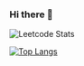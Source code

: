 ### Hi there 👋
![Leetcode Stats](https://leetcard.jacoblin.cool/guterfps?theme=unicorn)

[![Top Langs](https://github-readme-stats.vercel.app/api/top-langs/?username=Guterfps&layout=donut&exclude_repo=SnakeGame&size_weight=0.5&count_weight=0.5)](https://github.com/Guterfps/github-readme-stats)

<!--
**Guterfps/Guterfps** is a ✨ _special_ ✨ repository because its `README.md` (this file) appears on your GitHub profile.

Here are some ideas to get you started:

- 🔭 I’m currently working on ...
- 🌱 I’m currently learning ...
- 👯 I’m looking to collaborate on ...
- 🤔 I’m looking for help with ...
- 💬 Ask me about ...
- 📫 How to reach me: ...
- 😄 Pronouns: ...
- ⚡ Fun fact: ...
-->
